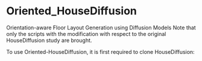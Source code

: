 # Oriented_HouseDiffusion
Orientation-aware Floor Layout Generation using Diffusion Models
Note that only the scripts with the modification with respect to the original HouseDiffusion study are brought. 

To use Oriented-HouseDiffusion, it is first required to clone HouseDiffusion:
